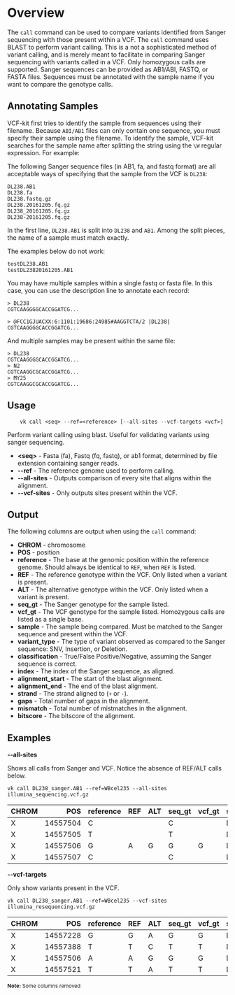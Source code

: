 # Overview

The `call` command can be used to compare variants identified from Sanger sequencing with those present within a VCF. The `call` command uses BLAST to perform variant calling. This is a not a sophisticated method of variant calling, and is merely meant to facilitate in comparing Sanger sequencing with variants called in a VCF. Only homozygous calls are supported. Sanger sequences can be provided as AB1/ABI, FASTQ, or FASTA files. Sequences must be annotated with the sample name if you want to compare the genotype calls.

## Annotating Samples

VCF-kit first tries to identify the sample from sequences using their filename. Because `ABI/AB1` files can only contain one sequence, you must specify their sample using the filename. To identify the sample, VCF-kit searches for the sample name after splitting the string using the `\W` regular expression. For example:

The following Sanger sequence files (in AB1, fa, and fastq format) are all acceptable ways of specifying that the sample from the VCF is `DL238`:
```
DL238.AB1
DL238.fa
DL238.fastq.gz
DL238.20161205.fq.gz
DL238_20161205.fq.gz
DL238-20161205.fq.gz
```

In the first line, `DL238.AB1` is split into `DL238` and `AB1`. Among the split pieces, the name of a sample must match exactly.

The examples below do not work:

```
testDL238.AB1
testDL23820161205.AB1
```

You may have multiple samples within a single fastq or fasta file. In this case, you can use the description line to annotate each record:

```
> DL238
CGTCAAGGGGCACCGGATCG...
```

```
> @FCC1GJUACXX:6:1101:19686:24985#AAGGTCTA/2 |DL238|
CGTCAAGGGGCACCGGATCG...
```

And multiple samples may be present within the same file:

```
> DL238
CGTCAAGGGGCACCGGATCG...
> N2
CGTCAAGGCGCACCGGATCG...
> MY25
CGTCAAGGCGCACCGGATCG...
```

## Usage

```
    vk call <seq> --ref=<reference> [--all-sites --vcf-targets <vcf>]
```

Perform variant calling using blast. Useful for validating variants using sanger sequencing.  

* __&lt;seq&gt;__ - Fasta (fa), Fastq (fq, fastq), or ab1 format, determined by file extension containing sanger reads.
* __--ref__ - The reference genome used to perform calling.
* __--all-sites__ - Outputs comparison of every site that aligns within the alignment.
* __--vcf-sites__ - Only outputs sites present within the VCF.

## Output

The following columns are output when using the `call` command:

* __CHROM__ - chromosome
* __POS__ - position
* __reference__ - The base at the genomic position within the reference genome. Should always be identical to `REF`, when `REF` is listed.
* __REF__ - The reference genotype within the VCF. Only listed when a variant is present.
* __ALT__ - The alternative genotype within the VCF. Only listed when a variant is present.
* __seq_gt__ - The Sanger genotype for the sample listed.
* __vcf_gt__ - The VCF genotype for the sample listed. Homozygous calls are listed as a single base.
* __sample__ - The sample being compared. Must be matched to the Sanger sequence and present within the VCF.
* __variant_type__ - The type of variant observed as compared to the Sanger sequence: SNV, Insertion, or Deletion.
* __classification__ - True/False Positive/Negative, assuming the Sanger sequence is correct.
* __index__ - The index of the Sanger sequence, as aligned.
* __alignment_start__ - The start of the blast alignment.
* __alignment_end__ - The end of the blast alignment.
* __strand__ - The strand aligned to (`+` or `-`).
* __gaps__ - Total number of gaps in the alignment.
* __mismatch__ - Total number of mistmatches in the alignment.
* __bitscore__ - The bitscore of the alignment.


## Examples

__--all-sites__

Shows all calls from Sanger and VCF. Notice the absence of REF/ALT calls below.

```
vk call DL238_sanger.AB1 --ref=WBcel235 --all-sites illumina_sequencing.vcf.gz
```

| CHROM   |      POS | reference   | REF   | ALT   | seq_gt   | vcf_gt   | sample   | variant_type   | classification   |   index |   alignment_start |   alignment_end |
|:--------|---------:|:------------|:------|:------|:---------|:---------|:---------|:---------------|:-----------------|--------:|------------------:|----------------:|
| X       | 14557504 | C           |       |       | C        |          | DL238    |                |                  |     545 |          14556961 |        14557595 |
| X       | 14557505 | T           |       |       | T        |          | DL238    |                |                  |     546 |          14556961 |        14557595 |
| X       | 14557506 | G           | A     | G     | G        | G        | DL238    | snp            | TP               |     547 |          14556961 |        14557595 |
| X       | 14557507 | C           |       |       | C        |          | DL238    |                |                  |     548 |          14556961 |        14557595 |

__--vcf-targets__

Only show variants present in the VCF.

```
vk call DL238_sanger.AB1 --ref=WBcel235 --vcf-sites illumina_resequencing.vcf.gz
```

| CHROM   |      POS | reference   | REF   | ALT   | seq_gt   | vcf_gt   | sample   | variant_type   | classification   |   index |   alignment_start |   alignment_end |
|:--------|---------:|:------------|:------|:------|:---------|:---------|:---------|:---------------|:-----------------|--------:|------------------:|----------------:|
| X       | 14557228 | G           | G     | A     | G        | G        | DL238    | snp            | TN               |     269 |          14556961 |        14557595 |
| X       | 14557388 | T           | T     | C     | T        | T        | DL238    | snp            | TN               |     429 |          14556961 |        14557595 |
| X       | 14557506 | A           | A     | G     | G        | G        | DL238    | snp            | TP               |     547 |          14556961 |        14557595 |
| X       | 14557521 | T           | T     | A     | T        | T        | DL238    | snp            | TN               |     562 |          14556961 |        14557595 |

<small>__Note:__ Some columns removed</small>

